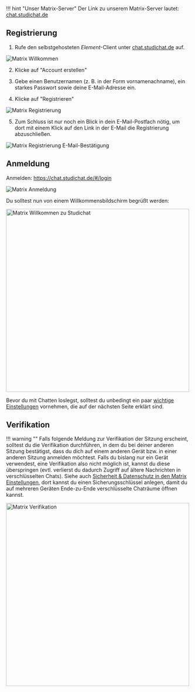 !!! hint "Unser Matrix-Server"
    Der Link zu unserem Matrix-Server lautet: <a href="https://chat.studichat.de/" target="_blank">chat.studichat.de</a>

## Registrierung

1. Rufe den selbstgehosteten *Element*-Client unter [chat.studichat.de](https://chat.studichat.de/#/group/+ersti-akademie:studichat.de) auf.
  <img src="../img/matrix-willkommen-element.png" alt="Matrix Willkommen" />

2. Klicke auf "Account erstellen"

3. Gebe einen Benutzernamen (z.&#x00A0;B. in der Form vornamenachname), ein starkes Passwort sowie deine E-Mail-Adresse ein.

4. Klicke auf "Registrieren"
  <img src="../img/matrix-registrieren.png" alt="Matrix Registrierung" />

5. Zum Schluss ist nur noch ein Blick in dein E-Mail-Postfach nötig, um dort mit einem Klick auf den Link in der E-Mail die Registrierung abzuschließen. 
  <img src="../img/matrix-registrierung-mail.png" alt="Matrix Registrierung E-Mail-Bestätigung" />

## Anmeldung

Anmelden: <https://chat.studichat.de/#/login>

<img src="../img/matrix-anmelden.png" alt="Matrix Anmeldung" />

Du solltest nun von einem Willkommensbildschirm begrüßt werden:

<img src="../img/matrix-willkommen-studichat.png" alt="Matrix Willkommen zu Studichat" width="500" />

Bevor du mit Chatten loslegst, solltest du unbedingt ein paar [wichtige Einstellungen](matrix-einstellungen.md) vornehmen, die auf der nächsten Seite erklärt sind.

## Verifikation

!!! warning ""
    Falls folgende Meldung zur Verifikation der Sitzung erscheint, solltest du die Verifikation durchführen, in dem du bei deiner anderen Sitzung bestätigst, dass du dich auf einem anderen Gerät bzw. in einer anderen Sitzung anmelden möchtest. Falls du bislang nur ein Gerät verwendest, eine Verifikation also nicht möglich ist, kannst du diese überspringen (evtl. verlierst du dadurch Zugriff auf ältere Nachrichten in verschlüsselten Chats).
    Siehe auch [Sicherheit & Datenschutz in den Matrix Einstellungen](matrix-einstellungen.md#sicherheit-datenschutz), dort kannst du einen Sicherungsschlüssel anlegen, damit du auf mehreren Geräten Ende-zu-Ende verschlüsselte Chaträume öffnen kannst. 

<img src="../img/matrix-verifikation.jpg" alt="Matrix Verifikation" width="500" />
